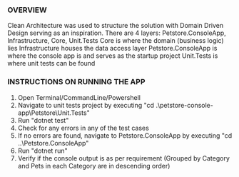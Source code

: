 ### OVERVIEW

Clean Architecture was used to structure the solution with Domain Driven Design serving as an inspiration.
There are 4 layers: Petstore.ConsoleApp, Infrastructure, Core, Unit.Tests
Core is where the domain (business logic) lies
Infrastructure houses the data access layer 
Petstore.ConsoleApp is where the console app is and serves as the startup project
Unit.Tests is where unit tests can be found

### INSTRUCTIONS ON RUNNING THE APP

1. Open Terminal/CommandLine/Powershell
2. Navigate to unit tests project by executing "cd .\petstore-console-app\Petstore\Unit.Tests"
3. Run "dotnet test"
4. Check for any errors in any of the test cases
5. If no errors are found, navigate to Petstore.ConsoleApp by executing "cd ..\Petstore.ConsoleApp"
6. Run "dotnet run"
7. Verify if the console output is as per requirement (Grouped by Category and Pets in each Category are in descending order)